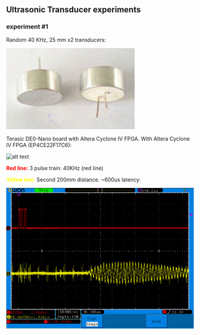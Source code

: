 ## Ultrasonic Transducer experiments

### experiment #1

Random 40 KHz, 25 mm x2 transducers:

![alt text](40khz_25mm_transducer.JPG "Transducer")

Terasic DE0-Nano board with Altera Cyclone IV FPGA. With Altera Cyclone IV FPGA (EP4CE22F17C6):

![alt text](http://www.terasic.com.tw/attachment/archive/593/image/image_60_thumb.jpg "Terasic DE0-Nano board")

<b style='color:red'>Red line:</b> 3 pulse train: 40KHz (red line)

<b style='color:yellow'>Yellow line:</b> Second 200mm distance. ~600us latency:

![alt text](20130613_382959.jpg "Oscillogram")

